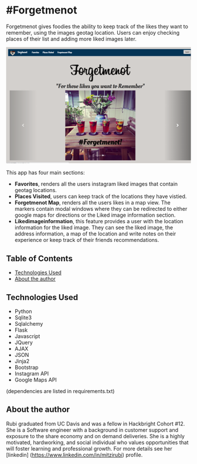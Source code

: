 # #Forgetmenot

Forgetmenot gives foodies the ability to keep track of the likes they want to remember, using the images geotag location. Users can enjoy checking places of their list and adding more liked images later.

![alt text](https://github.com/mitzirubi/hackbright_project_forgetmenot/blob/master/static/img/Readme/homepage.png "Homepage")

This app has four main sections:
* __Favorites__, renders all the users instagram liked images that contain geotag locations. 
* __Places Visited__, users can keep track of the locations they have vistied.
* __Forgetmenot Map__, renders all the users likes in a map view. The markers contain modal windows where they can be redirected to either google maps for directions or the Liked image information section.  
* __Likedimageinformation__, this feature provides a user with the location information for the liked image. They can see the liked image, the address information, a map of the location and write notes on their experience or keep track of their friends recommendations.


## Table of Contents
* [Technologies Used](#technologiesused)
* [About the author](#author)

## <a name="technologiesused"></a>Technologies Used

* Python
* Sqlite3
* Sqlalchemy
* Flask
* Javascript
* JQuery
* AJAX
* JSON
* Jinja2
* Bootstrap
* Instagram API
* Google Maps API 

(dependencies are listed in requirements.txt)

## <a name="author"></a>About the author


Rubi graduated from UC Davis and was a fellow in Hackbright Cohort #12. She is a Software engineer with a background in customer support and exposure to the share economy and on demand deliveries. She is a highly motivated, hardworking, and social individual who values opportunities that will foster learning and professional growth. For more details see her [linkedin] (https://www.linkedin.com/in/mitzirubi) profile.

